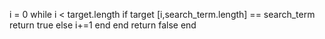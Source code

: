 i = 0
while i < target.length
  if target [i,search_term.length] == search_term
    return true
   else
    i+=1
   end
  end
  return false
 end



